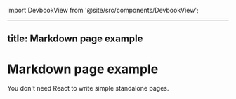 import DevbookView from '@site/src/components/DevbookView';

---
title: Markdown page example
---

# Markdown page example

You don't need React to write simple standalone pages.

<DevbookView 
code="const os = require('os');
console.log('Hostname:', os.hostname());
console.log(process.env);"
/>
